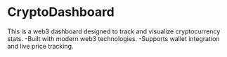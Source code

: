 # CryptoDashboard
This is a web3 dashboard designed to track and visualize cryptocurrency stats. 
-Built with modern web3 technologies. 
-Supports wallet integration and live price tracking. 
